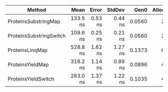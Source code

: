 |                  Method |     Mean |   Error |  StdDev |   Gen0 | Allocated |
|------------------------ |---------:|--------:|--------:|-------:|----------:|
|    ProteinsSubstringMap | 133.5 ns | 0.53 ns | 0.44 ns | 0.0560 |     264 B |
| ProteinsSubstringSwitch | 109.6 ns | 0.25 ns | 0.21 ns | 0.0560 |     264 B |
|         ProteinsLinqMap | 528.8 ns | 1.62 ns | 1.27 ns | 0.1373 |     648 B |
|        ProteinsYieldMap | 316.2 ns | 1.14 ns | 0.89 ns | 0.0896 |     424 B |
|     ProteinsYieldSwitch | 283.0 ns | 1.37 ns | 1.22 ns | 0.1035 |     488 B |
